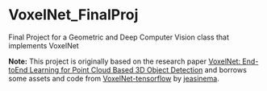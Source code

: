 # VoxelNet_FinalProj
Final Project for a Geometric and Deep Computer Vision class that implements VoxelNet

**Note:** This project is originally based on the research paper [VoxelNet: End-toEnd Learning for Point Cloud Based 3D Object Detection](https://arxiv.org/abs/1711.06396)
and borrows some assets and code from [VoxelNet-tensorflow](https://github.com/tsinghua-rll/VoxelNet-tensorflow) 
by [jeasinema](https://github.com/jeasinema).
